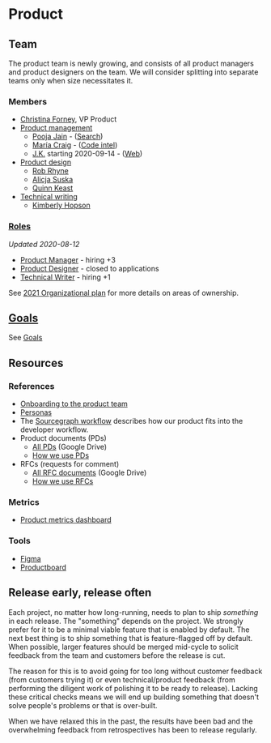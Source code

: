 # Product

## Team

The product team is newly growing, and consists of all product managers and product designers on the team. We will consider splitting into separate teams only when size necessitates it.

### Members

- [Christina Forney](../../../company/team/index.md#christina-forney-she-her), VP Product
- [Product management](product_management/index.md)
  - [Pooja Jain](../../../company/team/index.md#pooja-jain-she-her) - ([Search](../engineering/search/index.md))
  - [María Craig](../../../company/team/index.md#maría-craig-she-her) - ([Code intel](../engineering/code-intelligence/index.md))
  - [J.K.](../../../company/team/index.md#todo) starting 2020-09-14 - ([Web](../engineering/web/index.md))
- [Product design](design/index.md)
  - [Rob Rhyne](../../../company/team/index.md#rob-rhyne)
  - [Alicja Suska](../../../company/team/index.md#alicja-suska-she-her)
  - [Quinn Keast](../../../company/team/index.md#quinn-keast-he-him)
- [Technical writing](technical_writing/index.md)
  - [Kimberly Hopson](../../../company/team/index.md#kimberly-hopson-she-her)

### [Roles](roles/index.md)

_Updated 2020-08-12_

- [Product Manager](roles/product_manager.md) - hiring +3
- [Product Designer](roles/product_designer.md) - closed to applications
- [Technical Writer](roles/technical_writer.md) - hiring +1

See [2021 Organizational plan](../engineering/2021_org.md) for more details on areas of ownership.

## [Goals](goals.md)

See [Goals](goals.md)

## Resources

### References

- [Onboarding to the product team](./onboarding/index.md)
- [Personas](../marketing/personas.md)
- The [Sourcegraph workflow](../../workflow/index.md) describes how our product fits into the developer workflow.
- Product documents (PDs)
  - [All PDs](https://drive.google.com/drive/folders/1Wd-Xx2wNbFtSzeJwbZqMOxdbFDUFxlyR) (Google Drive)
  - [How we use PDs](product_documents.md)
- RFCs (requests for comment)
  - [All RFC documents](https://drive.google.com/drive/folders/1bip_pMeWePyNNdCEETRzoyMdLtntcNKR) (Google Drive)
  - [How we use RFCs](../communication/rfcs/index.md)

### Metrics

- [Product metrics dashboard](https://sourcegraph.looker.com/dashboards/127)

### Tools

- [Figma](https://www.figma.com/files/team/438792081639669302/Sourcegraph)
- [Productboard](https://sourcegraph.productboard.com/)

## Release early, release often

Each project, no matter how long-running, needs to plan to ship _something_ in each release. The "something" depends on the project. We strongly prefer for it to be a minimal viable feature that is enabled by default. The next best thing is to ship something that is feature-flagged off by default. When possible, larger features should be merged mid-cycle to solicit feedback from the team and customers before the release is cut.

The reason for this is to avoid going for too long without customer feedback (from customers trying it) or even technical/product feedback (from performing the diligent work of polishing it to be ready to release). Lacking these critical checks means we will end up building something that doesn't solve people's problems or that is over-built.

When we have relaxed this in the past, the results have been bad and the overwhelming feedback from retrospectives has been to release regularly.
